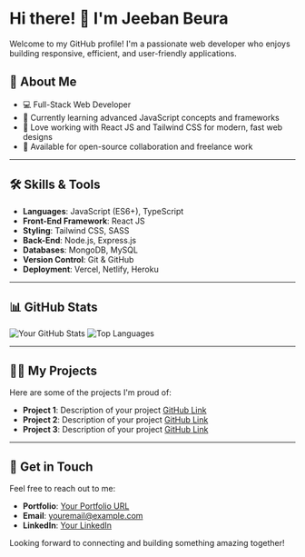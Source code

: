 # Hi there! 👋 I'm Jeeban Beura 

Welcome to my GitHub profile! I'm a passionate web developer who enjoys building responsive, efficient, and user-friendly applications. 

## 🚀 About Me

- 💻 Full-Stack Web Developer
- 🌱 Currently learning advanced JavaScript concepts and frameworks
- 🎨 Love working with React JS and Tailwind CSS for modern, fast web designs
- 🤝 Available for open-source collaboration and freelance work

---

## 🛠 Skills & Tools

- **Languages**: JavaScript (ES6+), TypeScript
- **Front-End Framework**: React JS
- **Styling**: Tailwind CSS, SASS
- **Back-End**: Node.js, Express.js
- **Databases**: MongoDB, MySQL
- **Version Control**: Git & GitHub
- **Deployment**: Vercel, Netlify, Heroku

---

## 📊 GitHub Stats

![Your GitHub Stats](https://github-readme-stats.vercel.app/api?username=yourusername&show_icons=true&theme=radical)
![Top Languages](https://github-readme-stats.vercel.app/api/top-langs/?username=yourusername&layout=compact&theme=radical)

---

## 🧑‍💻 My Projects

Here are some of the projects I'm proud of:

- **Project 1**: Description of your project [GitHub Link](#)
- **Project 2**: Description of your project [GitHub Link](#)
- **Project 3**: Description of your project [GitHub Link](#)

---

## 💬 Get in Touch

Feel free to reach out to me:

- **Portfolio**: [Your Portfolio URL](#)
- **Email**: [youremail@example.com](jb.jeebanbeura@gmail.com)
- **LinkedIn**: [Your LinkedIn](https://www.linkedin.com/in/jeeban-beura?utm_source=share&utm_campaign=share_via&utm_content=profile&utm_medium=android_app)

Looking forward to connecting and building something amazing together!

